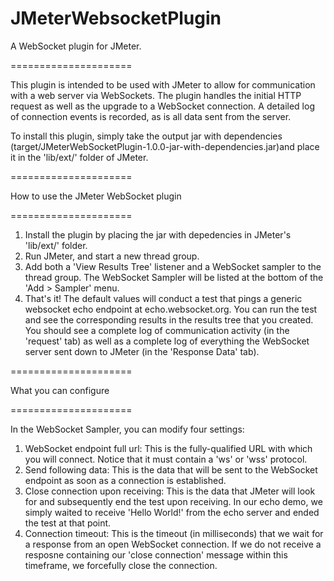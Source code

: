 JMeterWebsocketPlugin
=====================

A WebSocket plugin for JMeter.

=====================

This plugin is intended to be used with JMeter to allow for communication with a web server via WebSockets.  The plugin handles the initial HTTP request as well as the upgrade to a WebSocket connection.  A detailed log of connection events is recorded, as is all data sent from the server.

To install this plugin, simply take the output jar with dependencies (target/JMeterWebSocketPlugin-1.0.0-jar-with-dependencies.jar)and place it in the 'lib/ext/' folder of JMeter.

=====================

How to use the JMeter WebSocket plugin

=====================

1. Install the plugin by placing the jar with depedencies in JMeter's 'lib/ext/' folder.
2. Run JMeter, and start a new thread group.
3. Add both a 'View Results Tree' listener and a WebSocket sampler to the thread group.  The WebSocket Sampler will be listed at the bottom of the 'Add > Sampler' menu.
4. That's it!  The default values will conduct a test that pings a generic websocket echo endpoint at echo.websocket.org.  You can run the test and see the corresponding results in the results tree that you created.  You should see a complete log of communication activity (in the 'request' tab) as well as a complete log of everything the WebSocket server sent down to JMeter (in the 'Response Data' tab).

=====================

What you can configure

=====================

In the WebSocket Sampler, you can modify four settings:

1. WebSocket endpoint full url:  This is the fully-qualified URL with which you will connect.  Notice that it must contain a 'ws' or 'wss' protocol.
2. Send following data: This is the data that will be sent to the WebSocket endpoint as soon as a connection is established.
3. Close connection upon receiving: This is the data that JMeter will look for and subsequently end the test upon receiving.  In our echo demo, we simply waited to receive 'Hello World!' from the echo server and ended the test at that point.
4. Connection timeout: This is the timeout (in milliseconds) that we wait for a response from an open WebSocket connection.  If we do not receive a resposne containing our 'close connection' message within this timeframe, we forcefully close the connection.